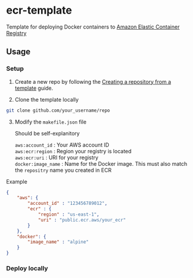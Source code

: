 # ecr-template
Template for deploying Docker containers to [Amazon Elastic Container 
Registry](https://aws.amazon.com/ecr)

## Usage

### Setup

1. Create a new repo by following the [Creating a repository from a 
   template](https://docs.github.com/en/repositories/creating-and-managing-repositories/creating-a-repository-from-a-template) 
   guide.

2. Clone the template locally

```bash
git clone github.com/your_username/repo
```

3. Modify the `makefile.json` file

    Should be self-explanitory

    `aws:account_id`    : Your AWS account ID<br>
    `aws:ecr:region`    : Region your registry is located<br>
    `aws:ecr:uri`       : URI for your registry<br>
    `docker:image_name` : Name for the Docker image. This must also match the 
    `repositry` name you created in ECR

Example

```json
{
    "aws": {
        "account_id" : "123456789012",
        "ecr" : {
            "region" : "us-east-1",
            "uri" : "public.ecr.aws/your_ecr"
        }
    },
    "docker": {
        "image_name" : "alpine"
    }
}

```

### Deploy locally
